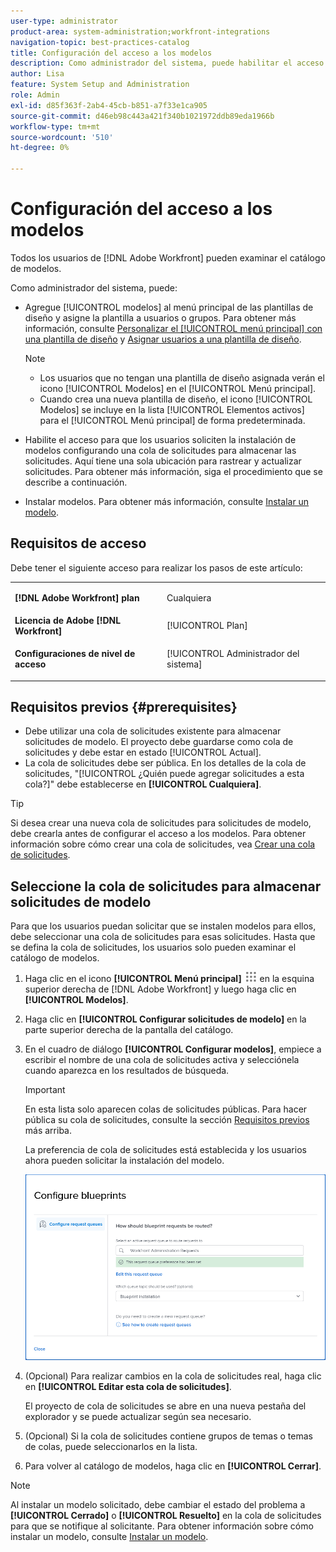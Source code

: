 ```yaml
---
user-type: administrator
product-area: system-administration;workfront-integrations
navigation-topic: best-practices-catalog
title: Configuración del acceso a los modelos
description: Como administrador del sistema, puede habilitar el acceso para que los usuarios soliciten la instalación de modelos configurando una cola de solicitudes para almacenar las solicitudes. Aquí tiene una sola ubicación para rastrear y actualizar solicitudes.
author: Lisa
feature: System Setup and Administration
role: Admin
exl-id: d85f363f-2ab4-45cb-b851-a7f33e1ca905
source-git-commit: d46eb98c443a421f340b1021972ddb89eda1966b
workflow-type: tm+mt
source-wordcount: '510'
ht-degree: 0%

---
```


# Configuración del acceso a los modelos

Todos los usuarios de [!DNL Adobe Workfront] pueden examinar el catálogo de modelos.

Como administrador del sistema, puede:

* Agregue [!UICONTROL modelos] al menú principal de las plantillas de diseño y asigne la plantilla a usuarios o grupos. Para obtener más información, consulte [Personalizar el [!UICONTROL menú principal] con una plantilla de diseño](/help/quicksilver/administration-and-setup/customize-workfront/use-layout-templates/customize-main-menu.md) y [Asignar usuarios a una plantilla de diseño](/help/quicksilver/administration-and-setup/customize-workfront/use-layout-templates/assign-users-to-layout-template.md).

  >[!NOTE]
  >
  >* Los usuarios que no tengan una plantilla de diseño asignada verán el icono [!UICONTROL Modelos] en el [!UICONTROL Menú principal].
  >* Cuando crea una nueva plantilla de diseño, el icono [!UICONTROL Modelos] se incluye en la lista [!UICONTROL Elementos activos] para el [!UICONTROL Menú principal] de forma predeterminada.


* Habilite el acceso para que los usuarios soliciten la instalación de modelos configurando una cola de solicitudes para almacenar las solicitudes. Aquí tiene una sola ubicación para rastrear y actualizar solicitudes. Para obtener más información, siga el procedimiento que se describe a continuación.
* Instalar modelos. Para obtener más información, consulte [Instalar un modelo](../../administration-and-setup/blueprints/blueprints-install.md).

## Requisitos de acceso

Debe tener el siguiente acceso para realizar los pasos de este artículo:

<table style="table-layout:auto"> 
 <col> 
 <col> 
 <tbody> 
  <tr> 
   <td role="rowheader"><strong>[!DNL Adobe Workfront] plan</strong></td> 
   <td> <p> Cualquiera</p> </td> 
  </tr> 
  <tr> 
   <td role="rowheader"><strong>Licencia de Adobe [!DNL Workfront]</strong></td> 
   <td>[!UICONTROL Plan]</td> 
  </tr> 
  <tr> 
   <td role="rowheader"><strong>Configuraciones de nivel de acceso</strong></td> 
   <td> <p>[!UICONTROL Administrador del sistema]</p> </td> 
  </tr> 
 </tbody> 
</table>

## Requisitos previos {#prerequisites}

* Debe utilizar una cola de solicitudes existente para almacenar solicitudes de modelo. El proyecto debe guardarse como cola de solicitudes y debe estar en estado [!UICONTROL Actual].
* La cola de solicitudes debe ser pública. En los detalles de la cola de solicitudes, &quot;[!UICONTROL ¿Quién puede agregar solicitudes a esta cola?]&quot; debe establecerse en **[!UICONTROL Cualquiera]**.

>[!TIP]
>
>Si desea crear una nueva cola de solicitudes para solicitudes de modelo, debe crearla antes de configurar el acceso a los modelos. Para obtener información sobre cómo crear una cola de solicitudes, vea [Crear una cola de solicitudes](../../manage-work/requests/create-and-manage-request-queues/create-request-queue.md).

## Seleccione la cola de solicitudes para almacenar solicitudes de modelo

Para que los usuarios puedan solicitar que se instalen modelos para ellos, debe seleccionar una cola de solicitudes para esas solicitudes. Hasta que se defina la cola de solicitudes, los usuarios solo pueden examinar el catálogo de modelos.

1. Haga clic en el icono **[!UICONTROL Menú principal]** ![](assets/main-menu-icon.png) en la esquina superior derecha de [!DNL Adobe Workfront] y luego haga clic en **[!UICONTROL Modelos]**.
1. Haga clic en **[!UICONTROL Configurar solicitudes de modelo]** en la parte superior derecha de la pantalla del catálogo.

   <!--
   <li value="3" data-mc-conditions="QuicksilverOrClassic.Draft mode"> <p>In the <strong>Configure blueprints</strong> dialog, ensure that the <strong>Configure request queues</strong> tab is selected.</p> </li>
   -->

1. En el cuadro de diálogo **[!UICONTROL Configurar modelos]**, empiece a escribir el nombre de una cola de solicitudes activa y selecciónela cuando aparezca en los resultados de búsqueda.

   >[!IMPORTANT]
   >
   >En esta lista solo aparecen colas de solicitudes públicas. Para hacer pública su cola de solicitudes, consulte la sección [Requisitos previos](#prerequisites) más arriba.

   La preferencia de cola de solicitudes está establecida y los usuarios ahora pueden solicitar la instalación del modelo.

   ![Configurar cola de solicitudes](assets/Blueprints_access_setup_request_queue.png)

1. (Opcional) Para realizar cambios en la cola de solicitudes real, haga clic en **[!UICONTROL Editar esta cola de solicitudes]**.

   El proyecto de cola de solicitudes se abre en una nueva pestaña del explorador y se puede actualizar según sea necesario.

1. (Opcional) Si la cola de solicitudes contiene grupos de temas o temas de colas, puede seleccionarlos en la lista.
1. Para volver al catálogo de modelos, haga clic en **[!UICONTROL Cerrar]**.

>[!NOTE]
>
>Al instalar un modelo solicitado, debe cambiar el estado del problema a **[!UICONTROL Cerrado]** o **[!UICONTROL Resuelto]** en la cola de solicitudes para que se notifique al solicitante. Para obtener información sobre cómo instalar un modelo, consulte [Instalar un modelo](../../administration-and-setup/blueprints/blueprints-install.md).
